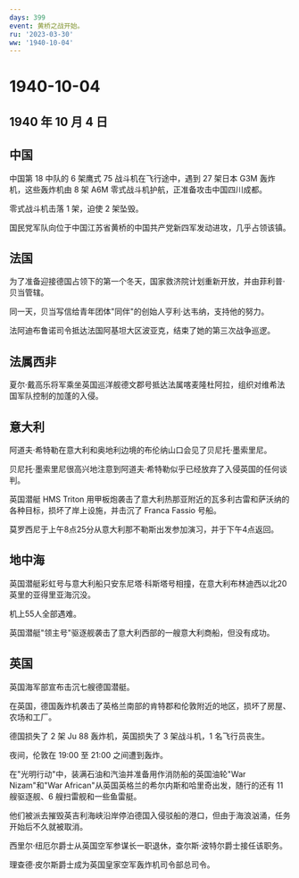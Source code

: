 ```yaml
---
days: 399
event: 黄桥之战开始。
ru: '2023-03-30'
ww: '1940-10-04'
---
```


# 1940-10-04

## 1940 年 10 月 4 日

## 中国

中国第 18 中队的 6 架鹰式 75 战斗机在飞行途中，遇到 27 架日本 G3M
轰炸机，这些轰炸机由 8 架 A6M 零式战斗机护航，正准备攻击中国四川成都。

零式战斗机击落 1 架，迫使 2 架坠毁。

国民党军队向位于中国江苏省黄桥的中国共产党新四军发动进攻，几乎占领该镇。

## 法国

为了准备迎接德国占领下的第一个冬天，国家救济院计划重新开放，并由菲利普·贝当管辖。

同一天，贝当写信给青年团体"同伴"的创始人亨利·达韦纳，支持他的努力。

法阿迪布鲁诺司令抵达法国阿基坦大区波亚克，结束了她的第三次战争巡逻。

## 法属西非

夏尔·戴高乐将军乘坐英国巡洋舰德文郡号抵达法属喀麦隆杜阿拉，组织对维希法国军队控制的加蓬的入侵。

## 意大利

阿道夫·希特勒在意大利和奥地利边境的布伦纳山口会见了贝尼托·墨索里尼。

贝尼托·墨索里尼很高兴地注意到阿道夫·希特勒似乎已经放弃了入侵英国的任何谈判。

英国潜艇 HMS Triton
用甲板炮袭击了意大利热那亚附近的瓦多利古雷和萨沃纳的各种目标，损坏了岸上设施，并击沉了
Franca Fassio 号船。

莫罗西尼于上午8点25分从意大利那不勒斯出发参加演习，并于下午4点返回。

## 地中海

英国潜艇彩虹号与意大利船只安东尼塔·科斯塔号相撞，在意大利布林迪西以北20英里的亚得里亚海沉没。

机上55人全部遇难。

英国潜艇"领主号"驱逐舰袭击了意大利西部的一艘意大利商船，但没有成功。

## 英国

英国海军部宣布击沉七艘德国潜艇。

在英国，德国轰炸机袭击了英格兰南部的肯特郡和伦敦附近的地区，损坏了房屋、农场和工厂。

德国损失了 2 架 Ju 88 轰炸机，英国损失了 3 架战斗机，1 名飞行员丧生。

夜间，伦敦在 19:00 至 21:00 之间遭到轰炸。

在"光明行动"中，装满石油和汽油并准备用作消防船的英国油轮"War
Nizam"和"War African"从英国英格兰的希尔内斯和哈里奇出发，随行的还有 11
艘驱逐舰、6 艘扫雷舰和一些鱼雷艇。

他们被派去摧毁英吉利海峡沿岸停泊德国入侵驳船的港口，但由于海浪汹涌，任务开始后不久就被取消。

西里尔·纽厄尔爵士从英国空军参谋长一职退休，查尔斯·波特尔爵士接任该职务。

理查德·皮尔斯爵士成为英国皇家空军轰炸机司令部总司令。